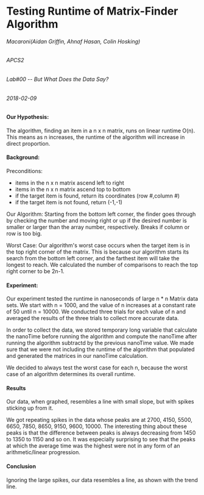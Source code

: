 # Testing Runtime of Matrix-Finder Algorithm

###### Macaroni(Aidan Griffin, Ahnaf Hasan, Colin Hosking)
###### APCS2
###### Lab#00 -- But What Does the Data Say?
###### 2018-02-09

#### Our Hypothesis:
The algorithm, finding an item in a n x n matrix, runs on linear runtime O(n).
This means as n increases, the runtime of the algorithm will increase in direct proportion.

#### Background:
Preconditions:
* items in the n x n matrix ascend left to right
* items in the n x n matrix ascend top to bottom
* if the target item is found, return its coordinates (row #,column #)
* if the target item is not found, return (-1,-1)

 Our Algorithm: 
 Starting from the bottom left corner, the finder goes
 through by checking the number and moving
 right or up if the desired number is
 smaller or larger than the array number,
 respectively. Breaks if column or row is too big.

Worst Case:
Our algorithm's worst case occurs when the target item is in the top right corner of the matrix.
This is because our algorithm starts its search from the bottom left corner, and the farthest item will take the longest to reach. We calculated the number of comparisons to reach the top right corner to be 2n-1.

#### Experiment:
Our experiment tested the runtime in nanoseconds of large n * n Matrix data sets. 
We start with n = 1000, and the value of n increases at a constant rate of 50 until n = 10000. 
We conducted three trials for each value of n and averaged the results of the three trials to collect more accurate data. 

In order to collect the data, we stored temporary long variable that calculate the nanoTime before running the algorithm and compute the nanoTime after running the algorithm subtractd by the previous nanoTime value. We made sure that we were not including the runtime of the algorithm that populated and generated the matrices in our nanoTime calculation.

We decided to always test the worst case for each n, because the worst case of an algorithm determines its overall runtime.

#### Results 
Our data, when graphed, resembles a line with small slope, but with spikes sticking up from it.

We got repeating spikes in the data whose peaks are at 2700, 4150, 5500, 6650, 7850, 8650, 9150, 9600, 10000. The interesting thing about these peaks is that the difference between peaks is always decreasing from 1450 to 1350 to 1150 and so on. It was especially surprising to see that the peaks at which the average time was the highest were not in any form of an arithmetic/linear progression.

#### Conclusion
Ignoring the large spikes, our data resembles a line, as shown with the trend line.
